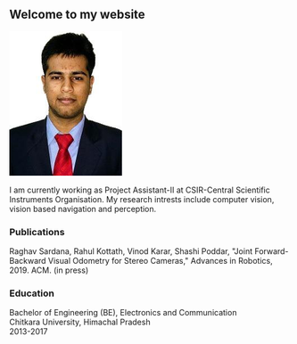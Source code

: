 ## Welcome to my website
![raghav_photo](imgs/raghav.jpeg)

I am currently working as Project Assistant-II at CSIR-Central Scientific Instruments Organisation. My research intrests include computer vision, vision based navigation and perception.

### Publications

Raghav Sardana, Rahul Kottath, Vinod Karar, Shashi Poddar, "Joint Forward-Backward Visual Odometry for Stereo Cameras," Advances in Robotics, 2019. ACM. (in press)

### Education

Bachelor of Engineering (BE), Electronics and Communication<br/>
Chitkara University, Himachal Pradesh<br/>
2013-2017
